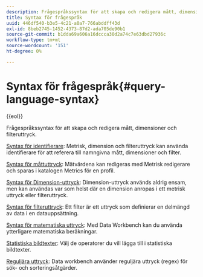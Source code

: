 ```yaml
---
description: Frågespråkssyntax för att skapa och redigera mått, dimensioner och filteruttryck.
title: Syntax för frågespråk
uuid: 446df540-b3e5-4c21-a0a7-766abddff43d
exl-id: 8beb2745-1452-4373-87d2-ada705de90b1
source-git-commit: b1dda69a606a16dccca30d2a74c7e63dbd27936c
workflow-type: tm+mt
source-wordcount: '151'
ht-degree: 0%

---
```


# Syntax för frågespråk{#query-language-syntax}

{{eol}}

Frågespråkssyntax för att skapa och redigera mått, dimensioner och filteruttryck.

[Syntax för identifierare](../c-qry-lang-syntx/c-syntx-id.md): Metrisk, dimension och filteruttryck kan använda identifierare för att referera till namngivna mått, dimensioner och filter.

[Syntax för måttuttryck](../c-qry-lang-syntx/c-syntx-mtrc-exp.md): Mätvärdena kan redigeras med Metrisk redigerare och sparas i katalogen Metrics för en profil.

[Syntax för Dimension-uttryck](../c-qry-lang-syntx/c-syntx-dim-exp.md): Dimension-uttryck används aldrig ensam, men kan användas var som helst där en dimension anropas i ett metrisk uttryck eller filteruttryck.

[Syntax för filteruttryck](../c-qry-lang-syntx/c-syntx-fltr-exp.md): Ett filter är ett uttryck som definierar en delmängd av data i en datauppsättning.

[Syntax för matematiska uttryck](../c-qry-lang-syntx/c-math-expressions.md): Med Data Workbench kan du använda ytterligare matematiska beräkningar.

[Statistiska bildtexter](../c-qry-lang-syntx/c-statistical-callouts.md): Välj de operatorer du vill lägga till i statistiska bildtexter.

[Reguljära uttryck](../c-qry-lang-syntx/c-search-regex.md): Data workbench använder reguljära uttryck (regex) för sök- och sorteringsåtgärder.
